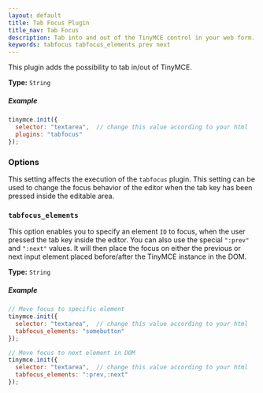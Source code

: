 ```yaml
---
layout: default
title: Tab Focus Plugin
title_nav: Tab Focus
description: Tab into and out of the TinyMCE control in your web form.
keywords: tabfocus tabfocus_elements prev next
---
```


This plugin adds the possibility to tab in/out of TinyMCE.

**Type:** `String`

##### Example

```js
tinymce.init({
  selector: "textarea",  // change this value according to your html
  plugins: "tabfocus"
});
```

### Options

This setting affects the execution of the `tabfocus` plugin. This setting can be used to change the focus behavior of the editor when the tab key has been pressed inside the editable area.

### `tabfocus_elements`

This option enables you to specify an element `ID` to focus, when the user pressed the tab key inside the editor. You can also use the special `":prev"` and `":next"` values. It will then place the focus on either the previous or next input element placed before/after the TinyMCE instance in the DOM.

**Type:** `String`

##### Example

```js
// Move focus to specific element
tinymce.init({
  selector: "textarea",  // change this value according to your html
  tabfocus_elements: "somebutton"
});
```

```js
// Move focus to next element in DOM
tinymce.init({
  selector: "textarea",  // change this value according to your html
  tabfocus_elements: ":prev,:next"
});
```
